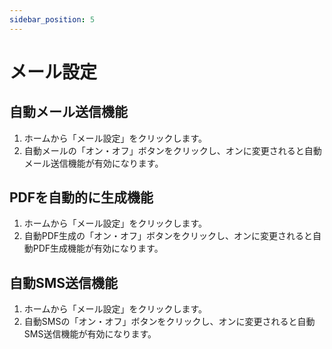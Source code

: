```yaml
---
sidebar_position: 5
---
```


# メール設定

## 自動メール送信機能
1. ホームから「メール設定」をクリックします。
2. 自動メールの「オン・オフ」ボタンをクリックし、オンに変更されると自動メール送信機能が有効になります。

## PDFを自動的に生成機能
1. ホームから「メール設定」をクリックします。
2. 自動PDF生成の「オン・オフ」ボタンをクリックし、オンに変更されると自動PDF生成機能が有効になります。

## 自動SMS送信機能
1. ホームから「メール設定」をクリックします。
2. 自動SMSの「オン・オフ」ボタンをクリックし、オンに変更されると自動SMS送信機能が有効になります。

